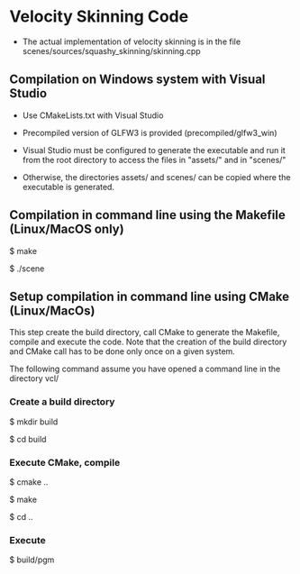 # Velocity Skinning Code

- The actual implementation of velocity skinning is in the file scenes/sources/squashy_skinning/skinning.cpp

## Compilation on Windows system with Visual Studio 

- Use CMakeLists.txt with Visual Studio
- Precompiled version of GLFW3 is provided (precompiled/glfw3_win)

- Visual Studio must be configured to generate the executable and run it from the root directory to access the files in "assets/" and in "scenes/"
- Otherwise, the directories assets/ and scenes/ can be copied where the executable is generated.

## Compilation in command line using the Makefile (Linux/MacOS only)

$ make

$ ./scene


## Setup compilation in command line using CMake (Linux/MacOs)

This step create the build directory, call CMake to generate the Makefile, compile and execute the code. Note that the creation of the build directory and CMake call has to be done only once on a given system.

The following command assume you have opened a command line in the directory vcl/

### Create a build directory

$ mkdir build

$ cd build

### Execute CMake, compile

$ cmake ..

$ make

$ cd ..

### Execute

$ build/pgm



